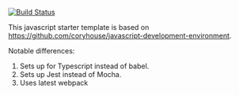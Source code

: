 [![Build Status](https://travis-ci.com/csprabala/js-starter-template.svg?branch=master)](https://travis-ci.com/csprabala/js-starter-template)

This javascript starter template is based on https://github.com/coryhouse/javascript-development-environment.

Notable differences:

1. Sets up for Typescript instead of babel.
2. Sets up Jest instead of Mocha.
3. Uses latest webpack
